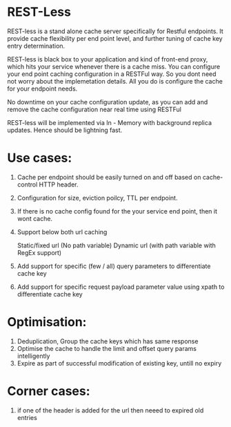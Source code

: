 # REST-Less

REST-less is a stand alone cache server specifically for Restful endpoints.
It provide cache flexibility per end point level, and further tuning of cache key entry determination.


REST-less is black box to your application and kind of front-end proxy, which hits your service whenever there is a cache miss.
You can configure your end point caching configuration in a RESTFul way. So you dont need not worry about the implemetation details.
All you do is configure the cache for your endpoint needs.


No downtime on your cache configuration update, as you can add and remove the cache configuration near real time using RESTFul


REST-less will be implemented via In - Memory with background replica updates. Hence should be lightning fast.


# Use cases:


1. Cache per endpoint should be easily turned on and off based on cache-control HTTP header.


2. Configuration for size, eviction poilcy, TTL  per endpoint. 
   

3. If there is no cache config found for the your service end point, then it wont cache.


4. Support below both url caching

   Static/fixed url (No path variable) Dynamic url (with path variable with RegEx support)


5. Add support for specific (few / all) query parameters to differentiate cache key


6. Add support for specific request payload parameter value using xpath to differentiate cache key




# Optimisation:

1. Deduplication, Group the cache keys which has same response
2. Optimise the cache to handle the limit and offset query params intelligently
3. Expire as part of successful modification of existing key, untill no expiry


# Corner cases:

1. if one of the header is added for the url then neeed to expired old entries 


